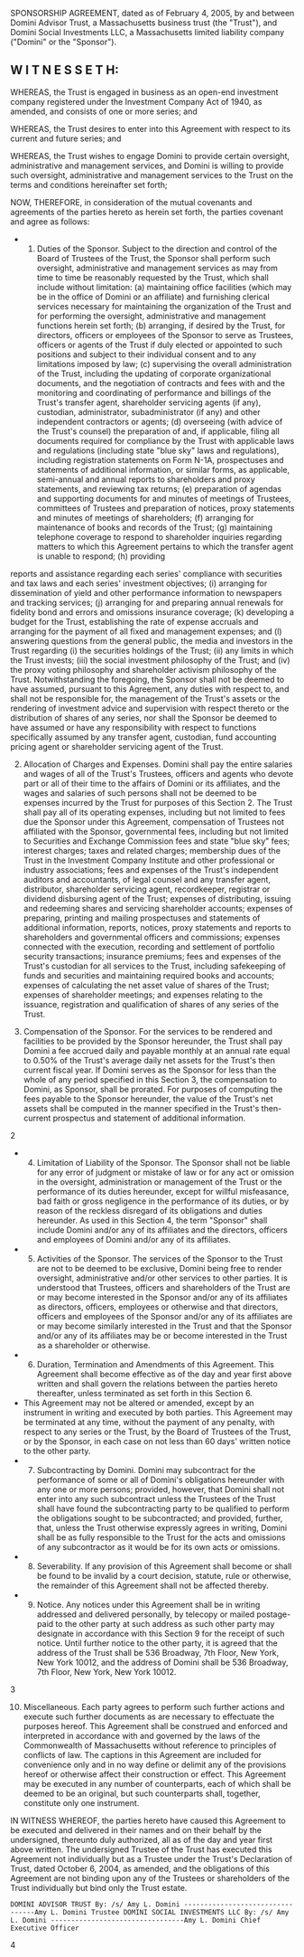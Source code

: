 SPONSORSHIP AGREEMENT, dated as of February 4, 2005, by and between Domini Advisor Trust, a Massachusetts business trust (the "Trust"), and Domini Social Investments LLC, a Massachusetts limited liability company ("Domini" or the "Sponsor").

## W I T N E S S E T H:

WHEREAS, the Trust is engaged in business as an open-end investment company registered under the Investment Company Act of 1940, as amended, and consists of one or more series; and

WHEREAS, the Trust desires to enter into this Agreement with respect to its current and future series; and

WHEREAS, the Trust wishes to engage Domini to provide certain oversight, administrative and management services, and Domini is willing to provide such oversight, administrative and management services to the Trust on the terms and conditions hereinafter set forth;

NOW, THEREFORE, in consideration of the mutual covenants and agreements of the parties hereto as herein set forth, the parties covenant and agree as follows:

- 1. Duties of the Sponsor. Subject to the direction and control of the Board of Trustees of the Trust, the Sponsor shall perform such oversight, administrative and management services as may from time to time be reasonably requested by the Trust, which shall include without limitation: (a) maintaining office facilities (which may be in the office of Domini or an affiliate) and furnishing clerical services necessary for maintaining the organization of the Trust and for performing the oversight, administrative and management functions herein set forth; (b) arranging, if desired by the Trust, for directors, officers or employees of the Sponsor to serve as Trustees, officers or agents of the Trust if duly elected or appointed to such positions and subject to their individual consent and to any limitations imposed by law; (c) supervising the overall administration of the Trust, including the updating of corporate organizational documents, and the negotiation of contracts and fees with and the monitoring and coordinating of performance and billings of the Trust's transfer agent, shareholder servicing agents (if any), custodian, administrator, subadministrator (if any) and other independent contractors or agents; (d) overseeing (with advice of the Trust's counsel) the preparation of and, if applicable, filing all documents required for compliance by the Trust with applicable laws and regulations (including state "blue sky" laws and regulations), including registration statements on Form N-1A, prospectuses and statements of additional information, or similar forms, as applicable, semi-annual and annual reports to shareholders and proxy statements, and reviewing tax returns; (e) preparation of agendas and supporting documents for and minutes of meetings of Trustees, committees of Trustees and preparation of notices, proxy statements and minutes of meetings of shareholders; (f) arranging for maintenance of books and records of the Trust; (g) maintaining telephone coverage to respond to shareholder inquiries regarding matters to which this Agreement pertains to which the transfer agent is unable to respond; (h) providing

reports and assistance regarding each series' compliance with securities and tax laws and each series' investment objectives; (i) arranging for dissemination of yield and other performance information to newspapers and tracking services; (j) arranging for and preparing annual renewals for fidelity bond and errors and omissions insurance coverage; (k) developing a budget for the Trust, establishing the rate of expense accruals and arranging for the payment of all fixed and management expenses; and (l) answering questions from the general public, the media and investors in the Trust regarding (i) the securities holdings of the Trust; (ii) any limits in which the Trust invests; (iii) the social investment philosophy of the Trust; and (iv) the proxy voting philosophy and shareholder activism philosophy of the Trust. Notwithstanding the foregoing, the Sponsor shall not be deemed to have assumed, pursuant to this Agreement, any duties with respect to, and shall not be responsible for, the management of the Trust's assets or the rendering of investment advice and supervision with respect thereto or the distribution of shares of any series, nor shall the Sponsor be deemed to have assumed or have any responsibility with respect to functions specifically assumed by any transfer agent, custodian, fund accounting pricing agent or shareholder servicing agent of the Trust.

2. Allocation of Charges and Expenses. Domini shall pay the entire salaries and wages of all of the Trust's Trustees, officers and agents who devote part or all of their time to the affairs of Domini or its affiliates, and the wages and salaries of such persons shall not be deemed to be expenses incurred by the Trust for purposes of this Section 2. The Trust shall pay all of its operating expenses, including but not limited to fees due the Sponsor under this Agreement, compensation of Trustees not affiliated with the Sponsor, governmental fees, including but not limited to Securities and Exchange Commission fees and state "blue sky" fees; interest charges; taxes and related charges; membership dues of the Trust in the Investment Company Institute and other professional or industry associations; fees and expenses of the Trust's independent auditors and accountants, of legal counsel and any transfer agent, distributor, shareholder servicing agent, recordkeeper, registrar or dividend disbursing agent of the Trust; expenses of distributing, issuing and redeeming shares and servicing shareholder accounts; expenses of preparing, printing and mailing prospectuses and statements of additional information, reports, notices, proxy statements and reports to shareholders and governmental officers and commissions; expenses connected with the execution, recording and settlement of portfolio security transactions; insurance premiums; fees and expenses of the Trust's custodian for all services to the Trust, including safekeeping of funds and securities and maintaining required books and accounts; expenses of calculating the net asset value of shares of the Trust; expenses of shareholder meetings; and expenses relating to the issuance, registration and qualification of shares of any series of the Trust.

3. Compensation of the Sponsor. For the services to be rendered and facilities to be provided by the Sponsor hereunder, the Trust shall pay Domini a fee accrued daily and payable monthly at an annual rate equal to 0.50% of the Trust's average daily net assets for the Trust's then current fiscal year. If Domini serves as the Sponsor for less than the whole of any period specified in this Section 3, the compensation to Domini, as Sponsor, shall be prorated. For purposes of computing the fees payable to the Sponsor hereunder, the value of the Trust's net assets shall be computed in the manner specified in the Trust's then-current prospectus and statement of additional information.

2

- 4. Limitation of Liability of the Sponsor. The Sponsor shall not be liable for any error of judgment or mistake of law or for any act or omission in the oversight, administration or management of the Trust or the performance of its duties hereunder, except for willful misfeasance, bad faith or gross negligence in the performance of its duties, or by reason of the reckless disregard of its obligations and duties hereunder. As used in this Section 4, the term "Sponsor" shall include Domini and/or any of its affiliates and the directors, officers and employees of Domini and/or any of its affiliates.
- 5. Activities of the Sponsor. The services of the Sponsor to the Trust are not to be deemed to be exclusive, Domini being free to render oversight, administrative and/or other services to other parties. It is understood that Trustees, officers and shareholders of the Trust are or may become interested in the Sponsor and/or any of its affiliates as directors, officers, employees or otherwise and that directors, officers and employees of the Sponsor and/or any of its affiliates are or may become similarly interested in the Trust and that the Sponsor and/or any of its affiliates may be or become interested in the Trust as a shareholder or otherwise.
- 6. Duration, Termination and Amendments of this Agreement. This Agreement shall become effective as of the day and year first above written and shall govern the relations between the parties hereto thereafter, unless terminated as set forth in this Section 6.
- This Agreement may not be altered or amended, except by an instrument in writing and executed by both parties. This Agreement may be terminated at any time, without the payment of any penalty, with respect to any series or the Trust, by the Board of Trustees of the Trust, or by the Sponsor, in each case on not less than 60 days' written notice to the other party.
- 7. Subcontracting by Domini. Domini may subcontract for the performance of some or all of Domini's obligations hereunder with any one or more persons; provided, however, that Domini shall not enter into any such subcontract unless the Trustees of the Trust shall have found the subcontracting party to be qualified to perform the obligations sought to be subcontracted; and provided, further, that, unless the Trust otherwise expressly agrees in writing, Domini shall be as fully responsible to the Trust for the acts and omissions of any subcontractor as it would be for its own acts or omissions.
- 8. Severability. If any provision of this Agreement shall become or shall be found to be invalid by a court decision, statute, rule or otherwise, the remainder of this Agreement shall not be affected thereby.
- 9. Notice. Any notices under this Agreement shall be in writing addressed and delivered personally, by telecopy or mailed postage-paid to the other party at such address as such other party may designate in accordance with this Section 9 for the receipt of such notice. Until further notice to the other party, it is agreed that the address of the Trust shall be 536 Broadway, 7th Floor, New York, New York 10012, and the address of Domini shall be 536 Broadway, 7th Floor, New York, New York 10012.

3

10. Miscellaneous. Each party agrees to perform such further actions and execute such further documents as are necessary to effectuate the purposes hereof. This Agreement shall be construed and enforced and interpreted in accordance with and governed by the laws of the Commonwealth of Massachusetts without reference to principles of conflicts of law. The captions in this Agreement are included for convenience only and in no way define or delimit any of the provisions hereof or otherwise affect their construction or effect. This Agreement may be executed in any number of counterparts, each of which shall be deemed to be an original, but such counterparts shall, together, constitute only one instrument.

IN WITNESS WHEREOF, the parties hereto have caused this Agreement to be executed and delivered in their names and on their behalf by the undersigned, thereunto duly authorized, all as of the day and year first above written. The undersigned Trustee of the Trust has executed this Agreement not individually but as a Trustee under the Trust's Declaration of Trust, dated October 6, 2004, as amended, and the obligations of this Agreement are not binding upon any of the Trustees or shareholders of the Trust individually but bind only the Trust estate.

```
DOMINI ADVISOR TRUST By: /s/ Amy L. Domini ---------------------------------Amy L. Domini Trustee DOMINI SOCIAL INVESTMENTS LLC By: /s/ Amy L. Domini ---------------------------------Amy L. Domini Chief Executive Officer
```

4